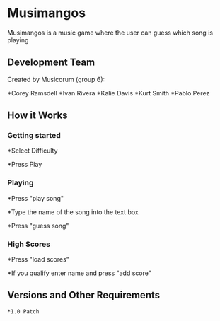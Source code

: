 # Musimangos

Musimangos is a music game where the user can guess which song is playing

## Development Team

Created by Musicorum (group 6): 	

  *Corey Ramsdell
  *Ivan Rivera
  *Kalie Davis
  *Kurt Smith
  *Pablo Perez
	
## How it Works

### Getting started

  *Select Difficulty
  
  *Press Play

### Playing

  *Press "play song"
  
  *Type the name of the song into the text box
  
  *Press "guess song"

### High Scores

  *Press "load scores"
  
  *If you qualify enter name and press "add score"

## Versions and Other Requirements

	*1.0 Patch
